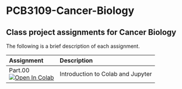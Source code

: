 # PCB3109-Cancer-Biology

## Class project assignments for Cancer Biology

The following is a brief description of each assignment.

| Assignment| Description                       |
|:--------|:--------|
| Part.00 </br>[![Open In Colab](https://colab.research.google.com/assets/colab-badge.svg)](https://colab.research.google.com/github/dgoppenheimer/PCB3109-Cancer-Biology/blob/master/Assignmentw/Part.00.ipynb) | Introduction to Colab and Jupyter |
